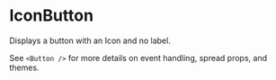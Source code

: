 # IconButton

Displays a button with an Icon and no label.

See `<Button />` for more details on event handling, spread props, and themes.